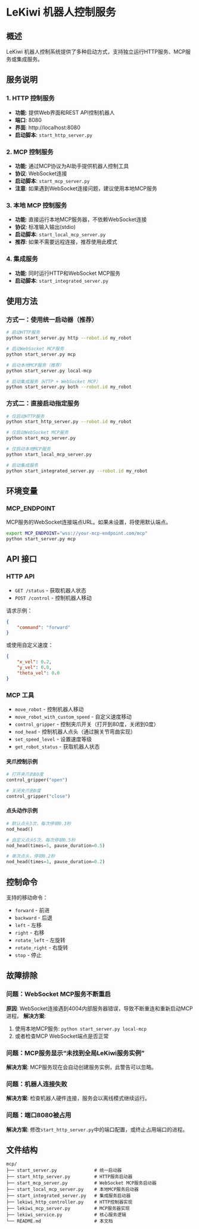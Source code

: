# LeKiwi 机器人控制服务

## 概述

LeKiwi 机器人控制系统提供了多种启动方式，支持独立运行HTTP服务、MCP服务或集成服务。

## 服务说明

### 1. HTTP 控制服务
- **功能**: 提供Web界面和REST API控制机器人
- **端口**: 8080
- **界面**: http://localhost:8080
- **启动脚本**: `start_http_server.py`

### 2. MCP 控制服务  
- **功能**: 通过MCP协议为AI助手提供机器人控制工具
- **协议**: WebSocket连接
- **启动脚本**: `start_mcp_server.py`
- **注意**: 如果遇到WebSocket连接问题，建议使用本地MCP服务

### 3. 本地 MCP 控制服务
- **功能**: 直接运行本地MCP服务器，不依赖WebSocket连接
- **协议**: 标准输入输出(stdio)
- **启动脚本**: `start_local_mcp_server.py`
- **推荐**: 如果不需要远程连接，推荐使用此模式

### 4. 集成服务
- **功能**: 同时运行HTTP和WebSocket MCP服务
- **启动脚本**: `start_integrated_server.py`

## 使用方法

### 方式一：使用统一启动器（推荐）

```bash
# 启动HTTP服务
python start_server.py http --robot.id my_robot

# 启动WebSocket MCP服务
python start_server.py mcp

# 启动本地MCP服务（推荐）
python start_server.py local-mcp

# 启动集成服务（HTTP + WebSocket MCP）
python start_server.py both --robot.id my_robot
```

### 方式二：直接启动指定服务

```bash
# 仅启动HTTP服务
python start_http_server.py --robot.id my_robot

# 仅启动WebSocket MCP服务
python start_mcp_server.py

# 仅启动本地MCP服务
python start_local_mcp_server.py

# 启动集成服务
python start_integrated_server.py --robot.id my_robot
```

## 环境变量

### MCP_ENDPOINT
MCP服务的WebSocket连接端点URL。如果未设置，将使用默认端点。

```bash
export MCP_ENDPOINT="wss://your-mcp-endpoint.com/mcp"
python start_server.py mcp
```

## API 接口

### HTTP API

- `GET /status` - 获取机器人状态
- `POST /control` - 控制机器人移动

请求示例：
```json
{
    "command": "forward"
}
```

或使用自定义速度：
```json
{
    "x_vel": 0.2,
    "y_vel": 0.0, 
    "theta_vel": 0.0
}
```

### MCP 工具

- `move_robot` - 控制机器人移动
- `move_robot_with_custom_speed` - 自定义速度移动
- `control_gripper` - 控制夹爪开关（打开到80度，关闭到0度）
- `nod_head` - 控制机器人点头（通过腕关节弯曲实现）
- `set_speed_level` - 设置速度等级
- `get_robot_status` - 获取机器人状态

#### 夹爪控制示例
```python
# 打开夹爪到80度
control_gripper("open")

# 关闭夹爪到0度
control_gripper("close")
```

#### 点头动作示例
```python
# 默认点头3次，每次停顿0.3秒
nod_head()

# 自定义点头5次，每次停顿0.5秒
nod_head(times=5, pause_duration=0.5)

# 单次点头，停顿0.2秒
nod_head(times=1, pause_duration=0.2)
```

## 控制命令

支持的移动命令：
- `forward` - 前进
- `backward` - 后退  
- `left` - 左移
- `right` - 右移
- `rotate_left` - 左旋转
- `rotate_right` - 右旋转
- `stop` - 停止

## 故障排除

### 问题：WebSocket MCP服务不断重启
**原因**: WebSocket连接遇到4004内部服务器错误，导致不断重连和重新启动MCP进程。
**解决方案**: 
1. 使用本地MCP服务: `python start_server.py local-mcp`
2. 或者检查MCP WebSocket端点是否正常

### 问题：MCP服务显示“未找到全局LeKiwi服务实例”
**解决方案**: MCP服务现在会自动创建服务实例，此警告可以忽略。

### 问题：机器人连接失败
**解决方案**: 检查机器人硬件连接，服务会以离线模式继续运行。

### 问题：端口8080被占用
**解决方案**: 修改`start_http_server.py`中的端口配置，或终止占用端口的进程。

## 文件结构

```
mcp/
├── start_server.py              # 统一启动器
├── start_http_server.py         # HTTP服务启动器
├── start_mcp_server.py          # WebSocket MCP服务启动器
├── start_local_mcp_server.py    # 本地MCP服务启动器  
├── start_integrated_server.py   # 集成服务启动器
├── lekiwi_http_controller.py    # HTTP控制器实现
├── lekiwi_mcp_server.py         # MCP服务器实现
├── lekiwi_service.py            # 核心服务逻辑
└── README.md                    # 本文档
```
